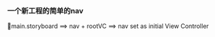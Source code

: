 
### 一个新工程的简单的nav
main.storyboard ==> nav + rootVC ==> nav set as initial View Controller<only one>

### 